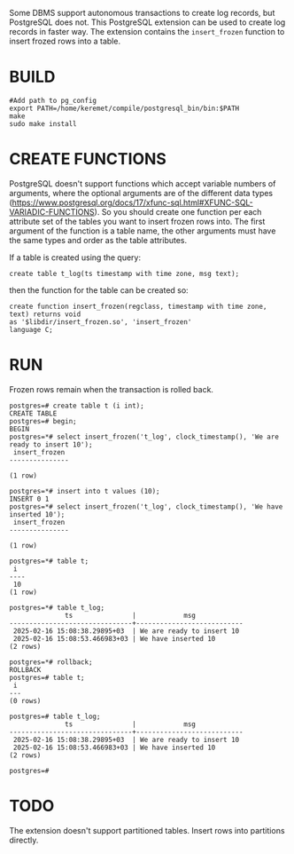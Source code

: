 Some DBMS support autonomous transactions to create log records, but PostgreSQL does not. This PostgreSQL extension can be used to create log records in faster way. The extension contains the `insert_frozen` function to insert frozed rows into a table.

# BUILD

```
#Add path to pg_config
export PATH=/home/keremet/compile/postgresql_bin/bin:$PATH
make
sudo make install
```

# CREATE FUNCTIONS

PostgreSQL doesn't support functions which accept variable numbers of arguments, where the optional arguments are of the different data types (https://www.postgresql.org/docs/17/xfunc-sql.html#XFUNC-SQL-VARIADIC-FUNCTIONS). So you should create one function per each attribute set of the tables you want to insert frozen rows into. The first argument of the function is a table name, the other arguments must have the same types and order as the table attributes.

If a table is created using the query:
```
create table t_log(ts timestamp with time zone, msg text);
```
then the function for the table can be created so:
```
create function insert_frozen(regclass, timestamp with time zone, text) returns void
as '$libdir/insert_frozen.so', 'insert_frozen'
language C;
```

# RUN

Frozen rows remain when the transaction is rolled back.

```
postgres=# create table t (i int);
CREATE TABLE
postgres=# begin;
BEGIN
postgres=*# select insert_frozen('t_log', clock_timestamp(), 'We are ready to insert 10');
 insert_frozen 
---------------
 
(1 row)

postgres=*# insert into t values (10);
INSERT 0 1
postgres=*# select insert_frozen('t_log', clock_timestamp(), 'We have inserted 10');
 insert_frozen 
---------------
 
(1 row)

postgres=*# table t;
 i
----
 10
(1 row)

postgres=*# table t_log;
              ts               |            msg            
-------------------------------+---------------------------
 2025-02-16 15:08:38.29895+03  | We are ready to insert 10
 2025-02-16 15:08:53.466983+03 | We have inserted 10
(2 rows)

postgres=*# rollback;
ROLLBACK
postgres=# table t;
 i 
---
(0 rows)

postgres=# table t_log;
              ts               |            msg            
-------------------------------+---------------------------
 2025-02-16 15:08:38.29895+03  | We are ready to insert 10
 2025-02-16 15:08:53.466983+03 | We have inserted 10
(2 rows)

postgres=# 
```

# TODO

The extension doesn't support partitioned tables. Insert rows into partitions directly.
